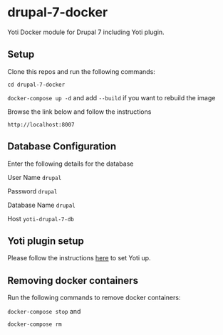 # drupal-7-docker
Yoti Docker module for Drupal 7 including Yoti plugin.

## Setup

Clone this repos and run the following commands: 

`cd drupal-7-docker`

`docker-compose up -d` and add `--build` if you want to rebuild the image

Browse the link below and follow the instructions

`http://localhost:8007`

## Database Configuration
Enter the following details for the database

User Name `drupal`

Password `drupal`

Database Name `drupal`

Host `yoti-drupal-7-db`

## Yoti plugin setup
Please follow the instructions [here](https://github.com/getyoti/yoti-drupal-7) to set Yoti up.

## Removing docker containers
Run the following commands to remove docker containers:

`docker-compose stop` and

`docker-compose rm`

